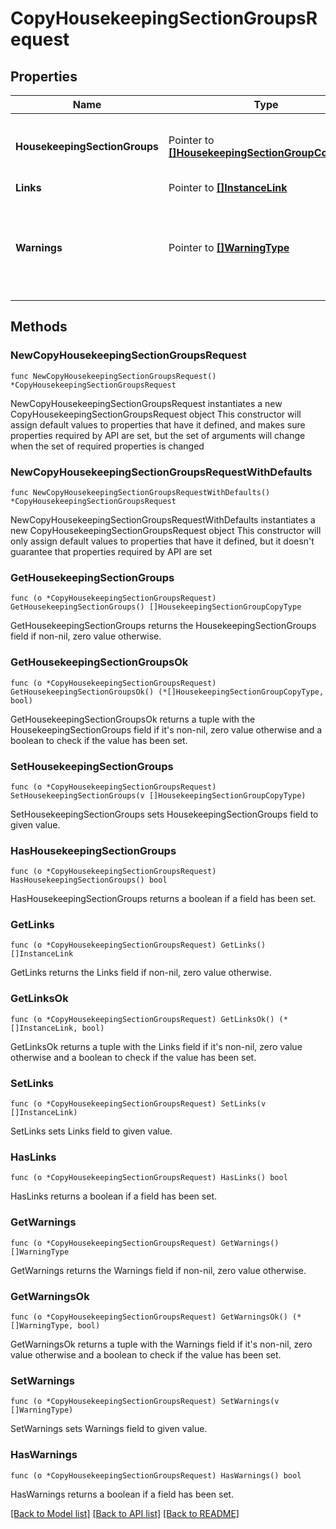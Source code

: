 # CopyHousekeepingSectionGroupsRequest

## Properties

Name | Type | Description | Notes
------------ | ------------- | ------------- | -------------
**HousekeepingSectionGroups** | Pointer to [**[]HousekeepingSectionGroupCopyType**](HousekeepingSectionGroupCopyType.md) | List of the housekeeping section groups to be copied | [optional] 
**Links** | Pointer to [**[]InstanceLink**](InstanceLink.md) |  | [optional] 
**Warnings** | Pointer to [**[]WarningType**](WarningType.md) | Used in conjunction with the Success element to define a business error. | [optional] 

## Methods

### NewCopyHousekeepingSectionGroupsRequest

`func NewCopyHousekeepingSectionGroupsRequest() *CopyHousekeepingSectionGroupsRequest`

NewCopyHousekeepingSectionGroupsRequest instantiates a new CopyHousekeepingSectionGroupsRequest object
This constructor will assign default values to properties that have it defined,
and makes sure properties required by API are set, but the set of arguments
will change when the set of required properties is changed

### NewCopyHousekeepingSectionGroupsRequestWithDefaults

`func NewCopyHousekeepingSectionGroupsRequestWithDefaults() *CopyHousekeepingSectionGroupsRequest`

NewCopyHousekeepingSectionGroupsRequestWithDefaults instantiates a new CopyHousekeepingSectionGroupsRequest object
This constructor will only assign default values to properties that have it defined,
but it doesn't guarantee that properties required by API are set

### GetHousekeepingSectionGroups

`func (o *CopyHousekeepingSectionGroupsRequest) GetHousekeepingSectionGroups() []HousekeepingSectionGroupCopyType`

GetHousekeepingSectionGroups returns the HousekeepingSectionGroups field if non-nil, zero value otherwise.

### GetHousekeepingSectionGroupsOk

`func (o *CopyHousekeepingSectionGroupsRequest) GetHousekeepingSectionGroupsOk() (*[]HousekeepingSectionGroupCopyType, bool)`

GetHousekeepingSectionGroupsOk returns a tuple with the HousekeepingSectionGroups field if it's non-nil, zero value otherwise
and a boolean to check if the value has been set.

### SetHousekeepingSectionGroups

`func (o *CopyHousekeepingSectionGroupsRequest) SetHousekeepingSectionGroups(v []HousekeepingSectionGroupCopyType)`

SetHousekeepingSectionGroups sets HousekeepingSectionGroups field to given value.

### HasHousekeepingSectionGroups

`func (o *CopyHousekeepingSectionGroupsRequest) HasHousekeepingSectionGroups() bool`

HasHousekeepingSectionGroups returns a boolean if a field has been set.

### GetLinks

`func (o *CopyHousekeepingSectionGroupsRequest) GetLinks() []InstanceLink`

GetLinks returns the Links field if non-nil, zero value otherwise.

### GetLinksOk

`func (o *CopyHousekeepingSectionGroupsRequest) GetLinksOk() (*[]InstanceLink, bool)`

GetLinksOk returns a tuple with the Links field if it's non-nil, zero value otherwise
and a boolean to check if the value has been set.

### SetLinks

`func (o *CopyHousekeepingSectionGroupsRequest) SetLinks(v []InstanceLink)`

SetLinks sets Links field to given value.

### HasLinks

`func (o *CopyHousekeepingSectionGroupsRequest) HasLinks() bool`

HasLinks returns a boolean if a field has been set.

### GetWarnings

`func (o *CopyHousekeepingSectionGroupsRequest) GetWarnings() []WarningType`

GetWarnings returns the Warnings field if non-nil, zero value otherwise.

### GetWarningsOk

`func (o *CopyHousekeepingSectionGroupsRequest) GetWarningsOk() (*[]WarningType, bool)`

GetWarningsOk returns a tuple with the Warnings field if it's non-nil, zero value otherwise
and a boolean to check if the value has been set.

### SetWarnings

`func (o *CopyHousekeepingSectionGroupsRequest) SetWarnings(v []WarningType)`

SetWarnings sets Warnings field to given value.

### HasWarnings

`func (o *CopyHousekeepingSectionGroupsRequest) HasWarnings() bool`

HasWarnings returns a boolean if a field has been set.


[[Back to Model list]](../README.md#documentation-for-models) [[Back to API list]](../README.md#documentation-for-api-endpoints) [[Back to README]](../README.md)



